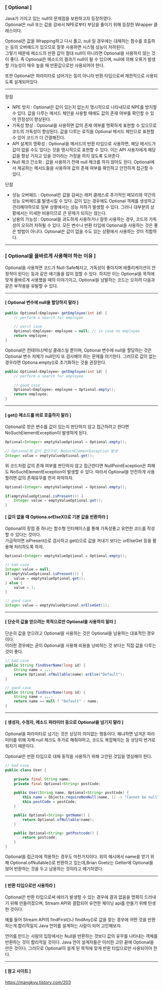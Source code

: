 ### [ Optional ]
Java가 가지고 있는 null의 문제점을 보완하고자 등장하였다.  
Optional은 null 또는 값을 감싸서 NPE로부터 부담을 줄이기 위해 등장한 Wrapper 클래스이다.

Optional은 값을 Wrapping하고 다시 풀고, null 일 경우에는 대체하는 함수를 호출하는 등의 오버헤드가 있으므로 잘못 사용하면 시스템 성능이 저하된다.  
그렇기 때문에 메소드의 반환 값이 절대 null이 아니라면 Optional을 사용하지 않는 것이 좋다. 즉 Optional은 메소드의 결과가 null이 될 수 있으며, null에 의해 오류가 발생할 가능성이 매우 높을 때 반환값으로만 사용되어야 한다.

또한 Optional은 파라미터로 넘어가는 등이 아니라 반환 타입으로써 제한적으로 사용되도록 설계되어있다.

-----------------------

장점
- NPE 방지 : Optional은 값이 있는지 없는지 명시적으로 나타내므로 NPE를 방지할 수 있다. 값을 다루는 메서드 체인을 사용할 때에도 값의 존재 여부를 확인할 수 있어 안정성이 향상된다.
- 가독성 향상 : Optional을 사용하면 값의 존재 여부를 명확하게 표현할 수 있으므로 코드의 가독성이 향상된다. 값을 다루는 로직을 Optional 메서드 체인으로 표현할 수 있어 코드가 더 간결해진다.
- API 설계의 명확성 : Optional을 메서드의 반환 타입으로 사용하면, 해당 메서드가 값이 없을 수도 있다는 것을 명시적으로 표현할 수 있다. 이는 API 사용자에게 해당 값을 항상 가지고 있을 것이라는 가정을 하지 않도록 도와준다.
- Null 체크 간소화 : 값을 사용하기 전에 null 체크를 하지 않아도 된다. Optional에서 제공하는 메서드들을 사용하여 값의 존재 여부를 확인하고 안전하게 접근할 수 있다.

단점
- 성능 오버헤드 : Optional은 값을 감싸는 래퍼 클래스로 추가적인 메모리와 약간의 성능 오버헤드를 발생시킬 수 있다. 값이 있는 경우에도 Optional 객체를 생성하고 관리해야하므로 일부 상황에서는 성능 저하가 발생할 수 있다. 그러나 대부분의 상황에서는 미세한 비용이므로 큰 문제가 되지는 않는다.
- 남용의 가능성 : Optional을 과도하게 사용하거나 잘못 사용하는 경우, 코드의 가독성이 오히려 저하될 수 있다. 모든 변수나 반환 타입에 Optional을 사용하는 것은 좋은 방법이 아니다. Optional은 값이 없을 수도 있는 상황에서 사용하는 것이 적합하다.

-----------------------

### [ Optional을 올바르게 사용해야 하는 이유 ]

Optional을 사용하면 코드가 Null-Safe해지고, 가독성이 좋아지며 애플리케이션이 안정적이 된다는 등과 같은 애기들을 많이 접할 수 있다.
하지만 이는 Optional을 목적에 맞게 올바르게 사용했을 때의 이야기이고, Optional을 남발하는 코드는 오히려 다음과 같은 부작용을 유발할 수 있다.

-----------------------

#### [ Optional 변수에 null을 할당하지 말라 ]

```java
public Optional<Employee> getEmployee(int id) {
    // perform a search for employee 
    
    // worst case
    Optional<Employee> employee = null; // in case no employee
    return employee; 
}
```

Optional은 컨테이너/박싱 클래스일 뿐이며, Optional 변수에 null을 할당하는 것은 Optional 변수 자체가 null인지 또 검사해야 하는 문제를 야기한다.
그러므로 값이 없는 경우라면 Optiona.empty()로 초기화하는 것을 권장한다.

```java
public Optional<Employee> getEmployee(int id) {
    // perform a search for employee 
    
    // good case
    Optional<Employee> employee = Optional.empty();
    return employee; 
}
```

-----------------------

#### [ get() 메소드를 바로 호출하지 말라 ]

Optional로 받은 변수를 값이 있는지 판단하지 않고 접근하려고 한다면 NoSuchElementException이 발생하게 된다.
```java
Optional<Integer> emptyValueOptional = Optional.empty();
        
// Optional에 값이 없으므로, NoSuchElementException 발생 
Integer value = emptyValueOptional.get();
```

위 코드처럼 값의 존재 여부를 판단하지 않고 접근한다면 NullPointException은 피해도 NoSuchElementException이 발생할 수 있다.
따라서 Optional을 안전하게 사용할려면 값의 존재유무를 먼저 파악하자.
```java
Optional<Integer> emptyValueOptional = Optional.empty();
        
if(emptyValueOptional.isPresent()) {
    Integer value = emptyValueOptional.get();    
}
```

#### [ 값이 없을 때 Optiona.orElseX()로 기본 값을 반환하라 ]
Optional의 장점 중 하나는 함수형 인터페이스를 통해 가독성좋고 유연한 코드를 작성할 수 있다는 것이다.  
가급적이면 isPresent()로 검사하고 get()으로 값을 꺼내기 보다는 orElseGet 등을 활용해 처리하도록 하자.

```java
Optional<Integer> emptyValueOptional = Optional.empty();

// bad case
Integer value = null;
if(emptyValueOptional.isPresent()) {
    value = emptyValueOptional.get();
} else {
    value = 1;
}

// good case
Integer value = emptyValueOptional.orElseGet(1);    
```

-----------------------

#### [ 단순히 값을 얻으려는 목적으로만 Optional을 사용하지 말라 ]
단순히 값을 얻으려고 Optional을 사용하는 것은 Optional을 남용하는 대표적인 경우이다.  
이러한 경우에는 굳이 Optional을 사용해 비용을 낭비하는 것 보다는 직접 값을 다루는 것이 좋다.

```java
// bad case
public String findUserName(long id) {
    String name = ...;
    return Optional.ofNullable(name).orElse("Default");
}

// good case
public String findUserName(long id) {
    String name = ...;
    return name == null ? "Default" : name;
}
```

-----------------------

#### [ 생성자, 수정자, 메소드 파라미터 등으로 Optional을 넘기지 말라 ]
Optional을 파라미터로 넘기는 것은 상당히 의미없는 행동이다. 
왜냐하면 넘겨온 파라미터를 위해 자체 null 체크도 추가로 해줘야하고, 코드도 복잡해지는 등 상당히 번거로워지기 때문이다.  

Optional은 반환 타입으로 대체 동작을 사용하기 위해 고안된 것임을 명심해야 한다.

```java
// bad case
public class User {
    
    private final String name;
    private final Optional<String> postCode;
    
    public User(String name, Optional<String> postCode) {
        this.name = Objects.requireNonNull(name, () -> "Cannot be null");
        this.postCode = postCode;
    }

    public Optional<String> getName() {
        return Optional.ofNullable(name);
    }

    public Optional<String> getPostcode() {
        return postcode;
    }
}
```

Optional을 접근자에 적용하는 경우도 마찬가지이다. 위의 예시에서 name을 얻기 위해 Optional.ofNullable()로 반환하고 있는데,Brian Goetz는 Getter에 Optional을 얹어 반환하는 것을 두고 남용하는 것이라고 얘기하였다. 

-----------------------

#### [ 반환 타입으로만 사용하라 ]
Optional은 반환 타입으로써 에러가 발생할 수 있는 경우에 결과 없음을 명확히 드러내기 위해 만들어졌으며, Stream API와 결합되어 유연한 체이닝 api를 만들기 위해 탄생한 것이다.

예를 들어 Stream API의 findFirst()나 findAny()로 값을 찾는 경우에 어떤 것을 반환하는게 합리적일지 Java 언어를 설계하는 사람이 되어 고민해보자.  

언어를 만드는 사람의 입장에서는 Null을 반환하는 것보다 값의 유무를 나타내는 객체를 반환하는 것이 합리적일 것이다. Java 언어 설계자들은 이러한 고민 끝에 Optional을 만든 것이다.
그러므로 Optional이 설계 된 목적에 맞게 반환 타입으로만 사용되어야 한다.

-----------------------

#### [ 참고 사이트 ]
https://mangkyu.tistory.com/203
